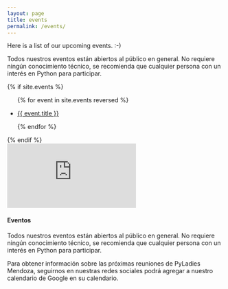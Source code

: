 ```yaml
---
layout: page
title: events
permalink: /events/
---
```


<p>Here is a list of our upcoming events. :-)</p>
<p>Todos nuestros eventos están abiertos al público en general. No requiere ningún conocimiento técnico, se recomienda que cualquier persona con un interés en Python para participar.</p>
    
{% if site.events %}
<ul>
{% for event in site.events reversed %}
    <li>
        <p><a href="{{ event.url }}">{{ event.title }}</a></p>
    </li>
{% endfor %}
</ul>
{% endif %}


<div id="events" class="row">
    <div class="col-lg-4 col-md-4">
        <div class="embed-responsive embed-responsive-4by3">
            <iframe class="embed-responsive-item" src="https://calendar.google.com/calendar/embed?showTitle=0&amp;showPrint=0&amp;showCalendars=0&amp;height=350&amp;wkst=1&amp;bgcolor=%23FFFFFF&amp;src=vtnpeo5tlcuv0l4jdgq4bpfbn8%40group.calendar.google.com&amp;color=%23B1365F&amp;ctz=America%2FSao_Paulo" style="border-width:0" frameborder="0" scrolling="no"></iframe>
        </div>
        <h4 id="events">Eventos</h4>
        <p class="text-justify">Todos nuestros eventos están abiertos al público en general. No requiere ningún conocimiento técnico, se recomienda que cualquier persona con un interés en Python para participar.</p>
        <p class="text-justify">Para obtener información sobre las próximas reuniones de PyLadies Mendoza, seguirnos en nuestras redes sociales podrá agregar a nuestro calendario de Google en su calendario.</p>
    </div>
</div>
